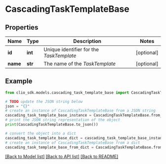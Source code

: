 # CascadingTaskTemplateBase


## Properties

Name | Type | Description | Notes
------------ | ------------- | ------------- | -------------
**id** | **int** | Unique identifier for the *TaskTemplate* | [optional] 
**name** | **str** | The name of the *TaskTemplate* | [optional] 

## Example

```python
from clio_sdk.models.cascading_task_template_base import CascadingTaskTemplateBase

# TODO update the JSON string below
json = "{}"
# create an instance of CascadingTaskTemplateBase from a JSON string
cascading_task_template_base_instance = CascadingTaskTemplateBase.from_json(json)
# print the JSON string representation of the object
print(CascadingTaskTemplateBase.to_json())

# convert the object into a dict
cascading_task_template_base_dict = cascading_task_template_base_instance.to_dict()
# create an instance of CascadingTaskTemplateBase from a dict
cascading_task_template_base_from_dict = CascadingTaskTemplateBase.from_dict(cascading_task_template_base_dict)
```
[[Back to Model list]](../README.md#documentation-for-models) [[Back to API list]](../README.md#documentation-for-api-endpoints) [[Back to README]](../README.md)


